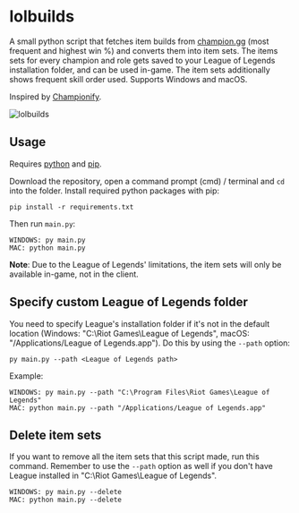 # lolbuilds

A small python script that fetches item builds from [champion.gg](https://www.champion.gg/) (most frequent and highest win %) and converts them into item sets. The items sets for every champion and role gets saved to your League of Legends installation folder, and can be used in-game. The item sets additionally shows frequent skill order used. Supports Windows and macOS.

Inspired by [Championify](https://github.com/dustinblackman/Championify).

![lolbuilds](https://i.imgur.com/4KWhcF9.png?1)

## Usage


Requires [python](https://www.python.org/downloads/) and [pip](https://pip.pypa.io/en/stable/installing/).


Download the repository, open a command prompt (cmd) / terminal and `cd` into the folder. Install required python packages with pip:

```
pip install -r requirements.txt
```

Then run `main.py`:

```
WINDOWS: py main.py
MAC: python main.py
```

**Note**: Due to the League of Legends' limitations, the item sets will only be available in-game, not in the client.

## Specify custom League of Legends folder

You need to specify League's installation folder if it's not in the default location (Windows: "C:\Riot Games\League of Legends", macOS: "/Applications/League of Legends.app"). Do this by using the `--path` option:
```
py main.py --path <League of Legends path>
```
Example:
```
WINDOWS: py main.py --path "C:\Program Files\Riot Games\League of Legends"
MAC: python main.py --path "/Applications/League of Legends.app"
```
## Delete item sets
If you want to remove all the item sets that this script made, run this command. Remember to use the `--path` option as well if you don't have League installed in "C:\Riot Games\League of Legends".
```
WINDOWS: py main.py --delete
MAC: python main.py --delete
```

